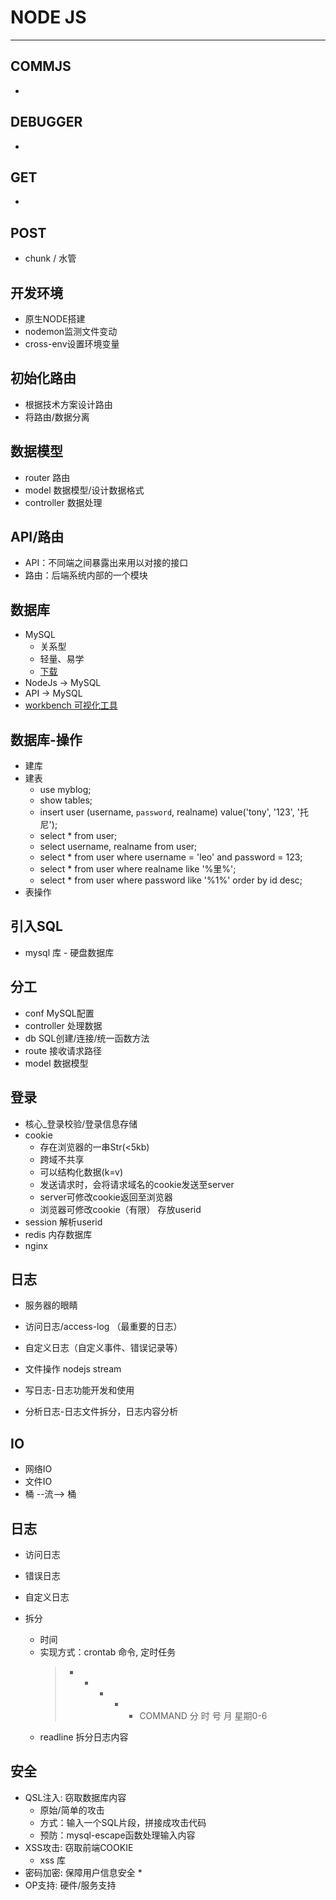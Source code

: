 # NODE JS
---

## COMMJS

-

## DEBUGGER

-

## GET

-

## POST

- chunk / 水管

## 开发环境

- 原生NODE搭建
- nodemon监测文件变动
- cross-env设置环境变量

## 初始化路由

- 根据技术方案设计路由
- 将路由/数据分离

## 数据模型

- router 路由
- model 数据模型/设计数据格式
- controller 数据处理

## API/路由

- API：不同端之间暴露出来用以对接的接口
- 路由：后端系统内部的一个模块

## 数据库

- MySQL
  * 关系型
  * 轻量、易学
  * [下载](https://dev.mysql.com/downloads/mysql/)
- NodeJs -> MySQL
- API -> MySQL
- [workbench 可视化工具](https://dev.mysql.com/downloads/workbench/)

## 数据库-操作

- 建库
- 建表
  * use myblog;
  * show tables;
  * insert user (username, `password`, realname) value('tony', '123', '托尼');
  * select * from user;
  * select username, realname from user;
  * select * from user where username = 'leo' and password = 123;
  * select * from user where realname like '%里%';
  * select * from user where password like '%1%' order by id desc;
- 表操作

## 引入SQL

- mysql 库 - 硬盘数据库

## 分工

- conf MySQL配置
- controller 处理数据
- db SQL创建/连接/统一函数方法
- route 接收请求路径
- model 数据模型

## 登录

- 核心_登录校验/登录信息存储
- cookie
  * 存在浏览器的一串Str(<5kb)
  * 跨域不共享
  * 可以结构化数据(k=v)
  * 发送请求时，会将请求域名的cookie发送至server
  * server可修改cookie返回至浏览器
  * 浏览器可修改cookie（有限）
  存放userid
- session
  解析userid
- redis 内存数据库
- nginx

## 日志

- 服务器的眼睛
- 访问日志/access-log （最重要的日志）
- 自定义日志（自定义事件、错误记录等）

- 文件操作 nodejs stream
- 写日志-日志功能开发和使用
- 分析日志-日志文件拆分，日志内容分析

## IO

- 网络IO
- 文件IO
- 桶 --流--> 桶

## 日志

- 访问日志
- 错误日志
- 自定义日志

- 拆分
  * 时间
  * 实现方式：crontab 命令, 定时任务
    > * * * * * COMMAND
    > 分 时 号 月 星期0-6 
  * readline 拆分日志内容

## 安全

- QSL注入: 窃取数据库内容
  * 原始/简单的攻击
  * 方式：输入一个SQL片段，拼接成攻击代码
  * 预防：mysql-escape函数处理输入内容
- XSS攻击: 窃取前端COOKIE
  * xss 库
- 密码加密: 保障用户信息安全
  * 
- OP支持: 硬件/服务支持
